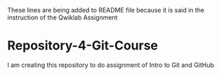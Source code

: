 These lines are being added to README file because it is said in the instruction of the Qwiklab Assignment

# Repository-4-Git-Course
I am creating this repository to do assignment of Intro to Git and GitHub
